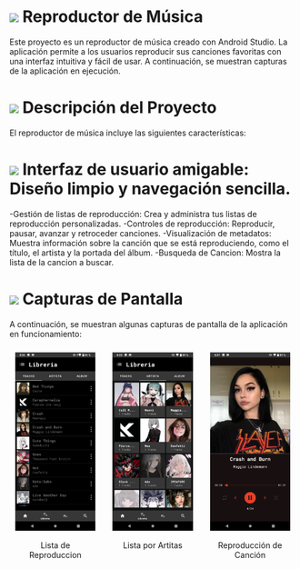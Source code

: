 # <img src="https://raw.githubusercontent.com/SamHerbert/SVG-Loaders/5deed925369e57e9c58ba576ce303466984db501/svg-loaders/bars.svg" width = 15px> Reproductor de Música
Este proyecto es un reproductor de música creado con Android Studio. La aplicación permite a los usuarios reproducir sus canciones favoritas con una interfaz intuitiva y fácil de usar. A continuación, se muestran capturas de la aplicación en ejecución.

# <img src="https://raw.githubusercontent.com/SamHerbert/SVG-Loaders/5deed925369e57e9c58ba576ce303466984db501/svg-loaders/bars.svg" width = 15px> Descripción del Proyecto
El reproductor de música incluye las siguientes características:

# <img src="https://raw.githubusercontent.com/SamHerbert/SVG-Loaders/5deed925369e57e9c58ba576ce303466984db501/svg-loaders/bars.svg" width = 15px> Interfaz de usuario amigable: Diseño limpio y navegación sencilla.
-Gestión de listas de reproducción: Crea y administra tus listas de reproducción personalizadas.
-Controles de reproducción: Reproducir, pausar, avanzar y retroceder canciones.
-Visualización de metadatos: Muestra información sobre la canción que se está reproduciendo, como el título, el artista y la portada del álbum.
-Busqueda de Cancion: Mostra la lista de la cancion a buscar.

# <img src="https://raw.githubusercontent.com/SamHerbert/SVG-Loaders/5deed925369e57e9c58ba576ce303466984db501/svg-loaders/bars.svg" width = 15px> Capturas de Pantalla
A continuación, se muestran algunas capturas de pantalla de la aplicación en funcionamiento:


<div style="display: grid; grid-template-columns: repeat(3, 1fr); gap: 10px;">

  <div style="flex: 1 0 30%; margin: 10px; ">
    <img src="capturas/Screenshot_20230419-003626.png" alt="Lista" style="width:100%;">
    <p style="text-align: center;">Lista de Reproduccion</p>
  </div>

  <div style="flex: 1 0 30%; margin: 10px; ">
    <img src="capturas/Screenshot_20230419-003659.png" alt="Artistas" style="width:100%;">
    <p style="text-align: center;">Lista por Artitas</p>
  </div>

  <div style="flex: 1 0 30%; margin: 10px; ">
    <img src="capturas/Screenshot_20230419-003730.png" alt="Reproduccion" style="width:100%;">
    <p style="text-align: center;">Reproducción de Canción</p>
  </div>

</div>
